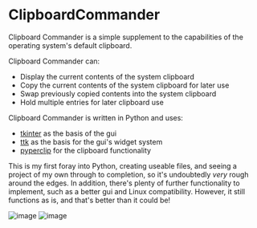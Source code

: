 # ClipboardCommander

Clipboard Commander is a simple supplement to the capabilities of the operating system's default clipboard.

Clipboard Commander can:
* Display the current contents of the system clipboard
* Copy the current contents of the system clipboard for later use
* Swap previously copied contents into the system clipboard
* Hold multiple entries for later clipboard use

Clipboard Commander is written in Python and uses:
* [tkinter](https://docs.python.org/3/library/tkinter.html) as the basis of the gui
* [ttk](https://docs.python.org/3/library/tkinter.ttk.html#module-tkinter.ttk) as the basis for the gui's widget system
* [pyperclip](https://pypi.org/project/pyperclip/) for the clipboard functionality

This is my first foray into Python, creating useable files, and seeing a project of my own through to completion, so it's undoubtedly _very_ rough around the edges. In addition, there's plenty of further functionality to implement, such as a better gui and Linux compatibility. However, it still functions as is, and that's better than it could be!

![image](https://user-images.githubusercontent.com/79615370/118383766-97ceda00-b5c6-11eb-85c0-ff2199be2214.png)
![image](https://user-images.githubusercontent.com/79615370/118383755-7968de80-b5c6-11eb-94be-a855c5679b5e.png)
